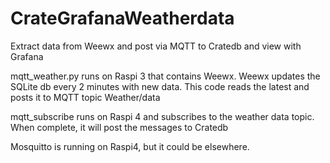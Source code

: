 # CrateGrafanaWeatherdata
Extract data from Weewx and post via MQTT to Cratedb and view with Grafana

mqtt_weather.py runs on Raspi 3 that contains Weewx. Weewx updates the SQLite db every 2 minutes with new data. This code reads the latest and posts it to MQTT topic Weather/data

mqtt_subscribe runs on Raspi 4 and subscribes to the weather data topic. When complete, it will post the messages to Cratedb

Mosquitto is running on Raspi4, but it could be elsewhere.
